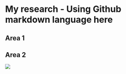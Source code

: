 # My research - Using Github markdown language here

## Area 1


## Area 2


<img src="../nasa-unsplash.jpg">
